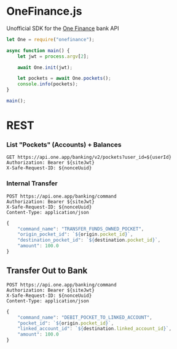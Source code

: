 # OneFinance.js

Unofficial SDK for the [One Finance](https://one.app) bank API

```js
let One = require("onefinance");

async function main() {
    let jwt = process.argv[2];

    await One.init(jwt);

    let pockets = await One.pockets();
    console.info(pockets);
}

main();
```

# REST

### List "Pockets" (Accounts) + Balances

```text
GET https://api.one.app/banking/v2/pockets?user_id=${userId}
Authorization: Bearer ${siteJwt}
X-Safe-Request-ID: ${nonceUuid}
```

### Internal Transfer

```http
POST https://api.one.app/banking/command
Authorization: Bearer ${siteJwt}
X-Safe-Request-ID: ${nonceUuid}
Content-Type: application/json
```

```js
{
    "command_name": "TRANSFER_FUNDS_OWNED_POCKET",
    "origin_pocket_id": `${origin.pocket_id}`,
    "destination_pocket_id": `${destination.pocket_id}`,
    "amount": 100.0
}
```

## Transfer Out to Bank

```http
POST https://api.one.app/banking/command
Authorization: Bearer ${siteJwt}
X-Safe-Request-ID: ${nonceUuid}
Content-Type: application/json
```

```js
{
    "command_name": "DEBIT_POCKET_TO_LINKED_ACCOUNT",
    "pocket_id": `${origin.pocket_id}`,
    "linked_account_id": `${destination.linked_account_id}`,
    "amount": 100.0
}
```
